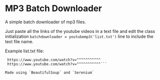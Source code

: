 # MP3 Batch Downloader #

A simple batch downloader of mp3 files.

Just paste all the links of the youtube videos in a text file and edit the class initialization `batchdownloader = youtubemp3('list.txt')` line to include the text file name.

Example list.txt file:

```https://www.youtube.com/watch?v=^^^^^^^^^^^
 https://www.youtube.com/watch?v=^^^^^^^^^^^
 https://www.youtube.com/watch?v=^^^^^^^^^^^```

Made using `BeautifulSoup` and `Serenium`

